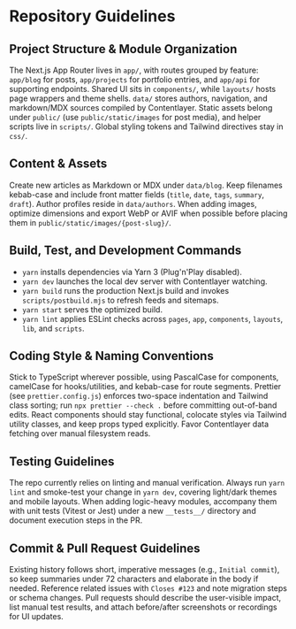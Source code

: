 # Repository Guidelines

## Project Structure & Module Organization
The Next.js App Router lives in `app/`, with routes grouped by feature: `app/blog` for posts, `app/projects` for portfolio entries, and `app/api` for supporting endpoints. Shared UI sits in `components/`, while `layouts/` hosts page wrappers and theme shells. `data/` stores authors, navigation, and markdown/MDX sources compiled by Contentlayer. Static assets belong under `public/` (use `public/static/images` for post media), and helper scripts live in `scripts/`. Global styling tokens and Tailwind directives stay in `css/`.

## Content & Assets
Create new articles as Markdown or MDX under `data/blog`. Keep filenames kebab-case and include front matter fields (`title`, `date`, `tags`, `summary`, `draft`). Author profiles reside in `data/authors`. When adding images, optimize dimensions and export WebP or AVIF when possible before placing them in `public/static/images/{post-slug}/`.

## Build, Test, and Development Commands
- `yarn` installs dependencies via Yarn 3 (Plug'n'Play disabled).
- `yarn dev` launches the local dev server with Contentlayer watching.
- `yarn build` runs the production Next.js build and invokes `scripts/postbuild.mjs` to refresh feeds and sitemaps.
- `yarn start` serves the optimized build.
- `yarn lint` applies ESLint checks across `pages`, `app`, `components`, `layouts`, `lib`, and `scripts`.

## Coding Style & Naming Conventions
Stick to TypeScript wherever possible, using PascalCase for components, camelCase for hooks/utilities, and kebab-case for route segments. Prettier (see `prettier.config.js`) enforces two-space indentation and Tailwind class sorting; run `npx prettier --check .` before committing out-of-band edits. React components should stay functional, colocate styles via Tailwind utility classes, and keep props typed explicitly. Favor Contentlayer data fetching over manual filesystem reads.

## Testing Guidelines
The repo currently relies on linting and manual verification. Always run `yarn lint` and smoke-test your change in `yarn dev`, covering light/dark themes and mobile layouts. When adding logic-heavy modules, accompany them with unit tests (Vitest or Jest) under a new `__tests__/` directory and document execution steps in the PR.

## Commit & Pull Request Guidelines
Existing history follows short, imperative messages (e.g., `Initial commit`), so keep summaries under 72 characters and elaborate in the body if needed. Reference related issues with `Closes #123` and note migration steps or schema changes. Pull requests should describe the user-visible impact, list manual test results, and attach before/after screenshots or recordings for UI updates.
